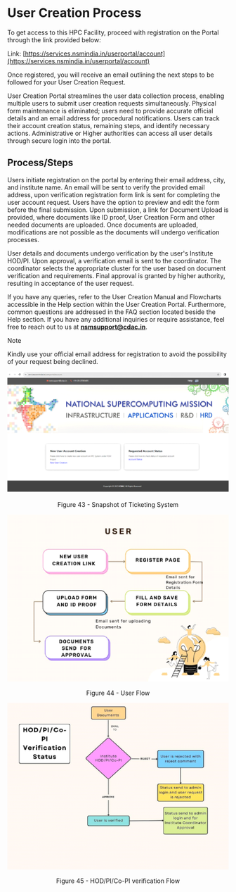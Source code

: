 # User Creation Process

To get access to this HPC Facility, proceed with registration on the Portal through the link provided below:

Link:  [https://services.nsmindia.in/userportal/account](https://services.nsmindia.in/userportal/account) 

Once registered, you will receive an email outlining the next steps to be followed for your User Creation Request.

User Creation Portal streamlines the user data collection process, enabling multiple users to submit user creation requests simultaneously. Physical form maintenance is eliminated; users need to provide accurate official details and an email address for procedural notifications. Users can track their account creation status, remaining steps, and identify necessary actions. Administrative or Higher authorities can access all user details through secure login into the portal.

## Process/Steps

Users initiate registration on the portal by entering their email address, city, and institute name. An email will be sent to verify the provided email address, upon verification registration form link is sent for completing the user account request. Users have the option to preview and edit the form before the final submission. Upon submission, a link for Document Upload is provided, where documents like ID proof, User Creation Form and other needed documents are uploaded. Once documents are uploaded, modifications are not possible as the documents will undergo verification processes.

User details and documents undergo verification by the user's Institute HOD/PI. Upon approval, a verification email is sent to the coordinator. The coordinator selects the appropriate cluster for the user based on document verification and requirements. Final approval is granted by higher authority, resulting in acceptance of the user request.

If you have any queries, refer to the User Creation Manual and Flowcharts accessible in the Help section within the User Creation Portal. Furthermore, common questions are addressed in the FAQ section located beside the Help section. If you have any additional inquiries or require assistance, feel free to reach out to us at **nsmsupport@cdac.in**.

<div class="admonition note"> <p class=admonition-title>Note</p>
<p> Kindly use your official email address for registration to avoid the possibility of your request being declined. </p>
</div>


<img src="/img/img43.png">
 
<p style="text-align: center;">Figure 43 - Snapshot of Ticketing System</p>

<img src="/img/img44.png">
 
<p style="text-align: center;">Figure 44 - User Flow</p>

<img src="/img/img45.png">
 
<p style="text-align: center;">Figure 45 - HOD/PI/Co-PI verification Flow</p>
